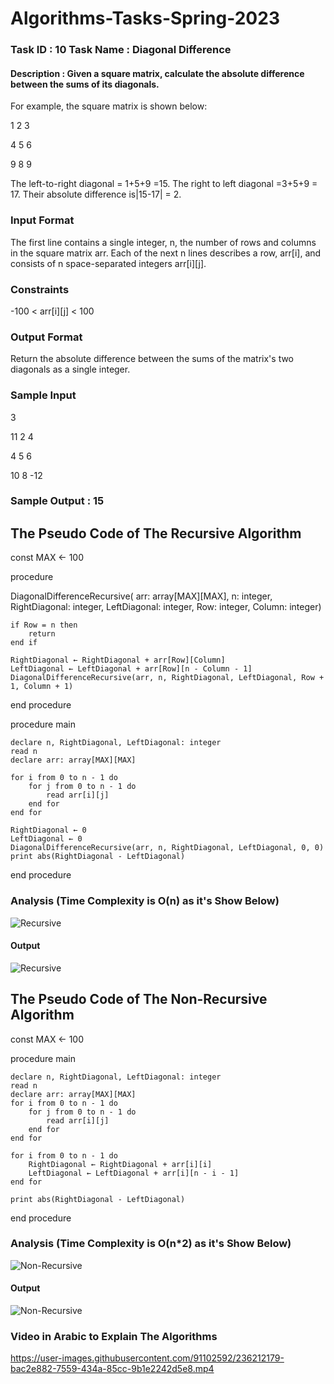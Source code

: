 # Algorithms-Tasks-Spring-2023
### Task ID : 10 Task Name : Diagonal Difference
#### Description : Given  a  square  matrix,  calculate  the  absolute  difference  between  the  sums  of  its diagonals.

For example, the square matrix  is shown below:

1 2 3

4 5 6

9 8 9  

The left-to-right diagonal = 1+5+9  =15.
The  right  to left diagonal =3+5+9  =  17.
Their absolute difference is|15-17| = 2.
### Input Format
The first line contains a single integer, n, the number of rows and columns in the square matrix arr.
Each of the next n lines describes a row, arr[i], and consists of n space-separated integers arr[i][j].
### Constraints
-100 < arr[i][j] < 100
### Output Format
Return the absolute difference between the sums of the matrix's two diagonals as a single integer.
### Sample Input
 3
 
 11 2 4
 
 4 5 6
 
 10 8 -12
### Sample Output : 15


## The Pseudo Code of The Recursive Algorithm

const MAX ← 100

procedure

DiagonalDifferenceRecursive(
arr: array[MAX][MAX],
n: integer,
RightDiagonal: integer,
LeftDiagonal: integer,
Row: integer,
Column: integer)

    if Row = n then
        return
    end if
    
    RightDiagonal ← RightDiagonal + arr[Row][Column]
    LeftDiagonal ← LeftDiagonal + arr[Row][n - Column - 1]
    DiagonalDifferenceRecursive(arr, n, RightDiagonal, LeftDiagonal, Row + 1, Column + 1)
    
end procedure

procedure main

    declare n, RightDiagonal, LeftDiagonal: integer
    read n
    declare arr: array[MAX][MAX]
    
    for i from 0 to n - 1 do
        for j from 0 to n - 1 do
            read arr[i][j]
        end for
    end for
    
    RightDiagonal ← 0
    LeftDiagonal ← 0
    DiagonalDifferenceRecursive(arr, n, RightDiagonal, LeftDiagonal, 0, 0)
    print abs(RightDiagonal - LeftDiagonal)
    
end procedure

### Analysis (Time Complexity is O(n) as it's Show Below)
![Recursive](https://user-images.githubusercontent.com/91102592/235984957-5568e9a6-0297-4409-8574-53ca24b612a5.jpg)


#### Output
![Recursive](https://user-images.githubusercontent.com/91102592/235751392-190caf80-6cff-4ab2-aaef-319facd40bc8.png)

## The Pseudo Code of The Non-Recursive Algorithm

const MAX ← 100

procedure main

    declare n, RightDiagonal, LeftDiagonal: integer
    read n
    declare arr: array[MAX][MAX]
    for i from 0 to n - 1 do
        for j from 0 to n - 1 do
            read arr[i][j]
        end for
    end for

    for i from 0 to n - 1 do
        RightDiagonal ← RightDiagonal + arr[i][i]
        LeftDiagonal ← LeftDiagonal + arr[i][n - i - 1]
    end for

    print abs(RightDiagonal - LeftDiagonal)
end procedure

### Analysis (Time Complexity is O(n*2) as it's Show Below)
![Non-Recursive](https://user-images.githubusercontent.com/91102592/235987434-8a3aa06f-5ebc-4f2b-b192-c5f0455e590a.jpg)


#### Output
![Non-Recursive](https://user-images.githubusercontent.com/91102592/235751355-b313823a-8a09-4280-9d9b-fd2edc958fa4.png)

### Video in Arabic to Explain The Algorithms
https://user-images.githubusercontent.com/91102592/236212179-bac2e882-7559-434a-85cc-9b1e2242d5e8.mp4



